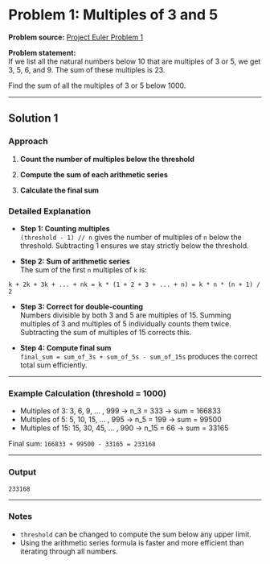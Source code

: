 # Problem 1: Multiples of 3 and 5

**Problem source:** [Project Euler Problem 1](https://projecteuler.net/problem=1)

**Problem statement:**  
If we list all the natural numbers below 10 that are multiples of 3 or 5, we get 3, 5, 6, and 9. The sum of these multiples is 23.  

Find the sum of all the multiples of 3 or 5 below 1000.

---

## Solution 1

### Approach

1. **Count the number of multiples below the threshold**  

2. **Compute the sum of each arithmetic series**  

3. **Calculate the final sum**  


### Detailed Explanation

- **Step 1: Counting multiples**  
  `(threshold - 1) // n` gives the number of multiples of `n` below the threshold. Subtracting 1 ensures we stay strictly below the threshold.

- **Step 2: Sum of arithmetic series**  
  The sum of the first `n` multiples of `k` is:

```
k + 2k + 3k + ... + nk = k * (1 + 2 + 3 + ... + n) = k * n * (n + 1) / 2
```

- **Step 3: Correct for double-counting**  
  Numbers divisible by both 3 and 5 are multiples of 15. Summing multiples of 3 and multiples of 5 individually counts them twice. Subtracting the sum of multiples of 15 corrects this.

- **Step 4: Compute final sum**  
  `final_sum = sum_of_3s + sum_of_5s - sum_of_15s` produces the correct total sum efficiently.

---

### Example Calculation (threshold = 1000)

- Multiples of 3: 3, 6, 9, … , 999 → n_3 = 333 → sum = 166833  
- Multiples of 5: 5, 10, 15, … , 995 → n_5 = 199 → sum = 99500  
- Multiples of 15: 15, 30, 45, … , 990 → n_15 = 66 → sum = 33165  

Final sum: `166833 + 99500 - 33165 = 233168`

---

### Output

```
233168
```

---

### Notes

- `threshold` can be changed to compute the sum below any upper limit.  
- Using the arithmetic series formula is faster and more efficient than iterating through all numbers.  




